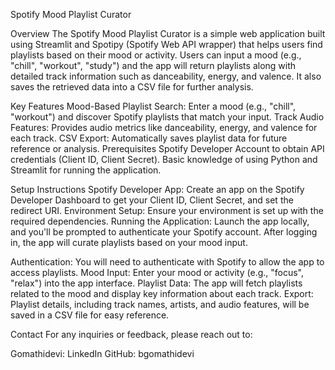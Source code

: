 
Spotify Mood Playlist Curator


Overview
The Spotify Mood Playlist Curator is a simple web application built using Streamlit and Spotipy (Spotify Web API wrapper) that helps users find playlists based on their mood or activity. Users can input a mood (e.g., "chill", "workout", "study") and the app will return playlists along with detailed track information such as danceability, energy, and valence. It also saves the retrieved data into a CSV file for further analysis.

Key Features
Mood-Based Playlist Search: Enter a mood (e.g., "chill", "workout") and discover Spotify playlists that match your input.
Track Audio Features: Provides audio metrics like danceability, energy, and valence for each track.
CSV Export: Automatically saves playlist data for future reference or analysis.
Prerequisites
Spotify Developer Account to obtain API credentials (Client ID, Client Secret).
Basic knowledge of using Python and Streamlit for running the application.


Setup Instructions
Spotify Developer App: Create an app on the Spotify Developer Dashboard to get your Client ID, Client Secret, and set the redirect URI.
Environment Setup: Ensure your environment is set up with the required dependencies.
Running the Application: Launch the app locally, and you'll be prompted to authenticate your Spotify account. After logging in, the app will curate playlists based on your mood input.


Authentication: You will need to authenticate with Spotify to allow the app to access playlists.
Mood Input: Enter your mood or activity (e.g., "focus", "relax") into the app interface.
Playlist Data: The app will fetch playlists related to the mood and display key information about each track.
Export: Playlist details, including track names, artists, and audio features, will be saved in a CSV file for easy reference.



Contact
For any inquiries or feedback, please reach out to:

Gomathidevi: LinkedIn
GitHub: bgomathidevi
